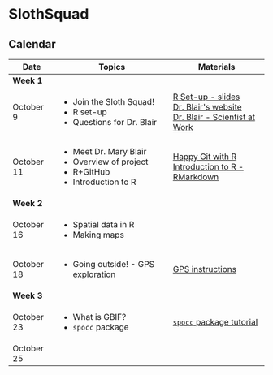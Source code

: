 # SlothSquad

## Calendar

| Date   |      Topics      |  Materials |
|----------|-------------|------|
| **Week 1** | | |
  | October 9 |  <ul><li>Join the Sloth Squad! </li><li> R set-up </li><li> Questions for Dr. Blair| [R Set-up - slides](https://docs.google.com/presentation/d/1EsC6WLLg2vecp1zUkETEXVK2Ai168oAJrUcz23vlpj8/edit?usp=sharing) <br> [Dr. Blair's website](https://sites.google.com/site/maryeblair/home) <br> [Dr. Blair - Scientist at Work](https://scientistatwork.blogs.nytimes.com/tag/slow-loris/) |
  | October 11 |    <ul><li>Meet Dr. Mary Blair </li><li> Overview of project </li><li> R+GitHub </li><li>Introduction to R    |  [Happy Git with R](http://happygitwithr.com/) <br>[Introduction to R - RMarkdown](https://github.com/amnh/BridgeUP-STEM-BabichMorrow/blob/master/lesson_plans/Introduction_to_R.Rmd)  |
| **Week 2** | | |
  | October 16 | <ul><li> Spatial data in R </li><li> Making maps |     |
  | October 18 | <ul><li> Going outside! - GPS exploration |  [GPS instructions](https://rsh249.github.io/spatial_bioinformatics/GPStoGISwithText.html)   |
| **Week 3** | | |
  | October 23 | <ul><li> What is GBIF? </li><li> `spocc` package |  [`spocc` package tutorial](https://ropensci.org/tutorials/spocc_tutorial/)  |
  |October 25 | | |
